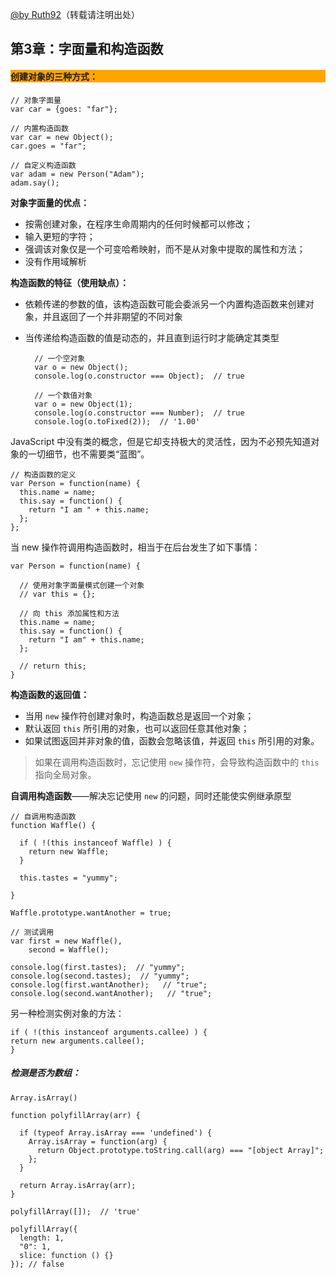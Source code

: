 [@by Ruth92](http://www.cnblogs.com/Ruth92/)（转载请注明出处）

## 第3章：字面量和构造函数

#### <p style="background:orange;">创建对象的三种方式：</p>

	// 对象字面量
	var car = {goes: "far"};

	// 内置构造函数
	var car = new Object();
	car.goes = "far";

	// 自定义构造函数
	var adam = new Person("Adam");
	adam.say();

**对象字面量的优点：**

- 按需创建对象，在程序生命周期内的任何时候都可以修改；
- 输入更短的字符；
- 强调该对象仅是一个可变哈希映射，而不是从对象中提取的属性和方法；
- 没有作用域解析

**构造函数的特征（使用缺点）：**

- 依赖传递的参数的值，该构造函数可能会委派另一个内置构造函数来创建对象，并且返回了一个并非期望的不同对象
- 当传递给构造函数的值是动态的，并且直到运行时才能确定其类型
	
		// 一个空对象
		var o = new Object();
		console.log(o.constructor === Object);  // true
		
		// 一个数值对象
		var o = new Object(1);
		console.log(o.constructor === Number);  // true
		console.log(o.toFixed(2));  // '1.00'	

JavaScript 中没有类的概念，但是它却支持极大的灵活性，因为不必预先知道对象的一切细节，也不需要类“蓝图”。

	// 构造函数的定义
	var Person = function(name) {
	  this.name = name;
	  this.say = function() {
	    return "I am " + this.name;
	  };
	};

当 new 操作符调用构造函数时，相当于在后台发生了如下事情：

	var Person = function(name) {
	
	  // 使用对象字面量模式创建一个对象
	  // var this = {};
	
	  // 向 this 添加属性和方法
	  this.name = name;
	  this.say = function() {
	    return "I am" + this.name;
	  };
	
	  // return this;
	}

**构造函数的返回值：**

- 当用 `new` 操作符创建对象时，构造函数总是返回一个对象；
- 默认返回 `this` 所引用的对象，也可以返回任意其他对象；
- 如果试图返回并非对象的值，函数会忽略该值，并返回 `this` 所引用的对象。

> 如果在调用构造函数时，忘记使用 `new` 操作符，会导致构造函数中的 `this` 指向全局对象。

**自调用构造函数**——解决忘记使用 `new` 的问题，同时还能使实例继承原型

	// 自调用构造函数
	function Waffle() {
	
	  if ( !(this instanceof Waffle) ) {
	    return new Waffle;
	  }
	
	  this.tastes = "yummy";
	
	}
	
	Waffle.prototype.wantAnother = true;
	
	// 测试调用
	var first = new Waffle(),
	    second = Waffle();
	
	console.log(first.tastes);  // "yummy";
	console.log(second.tastes);  // "yummy";
	console.log(first.wantAnother);   // "true";
	console.log(second.wantAnother);   // "true";

另一种检测实例对象的方法：

	if ( !(this instanceof arguments.callee) ) {
	return new arguments.callee();
	} 


##### 检测是否为数组：

`Array.isArray()`

	function polyfillArray(arr) {
	
	  if (typeof Array.isArray === 'undefined') {
	    Array.isArray = function(arg) {
	      return Object.prototype.toString.call(arg) === "[object Array]";
	    };
	  }
	
	  return Array.isArray(arr);
	}
	
	polyfillArray([]);  // 'true'
	
	polyfillArray({
	  length: 1,
	  "0": 1,
	  slice: function () {}
	}); // false